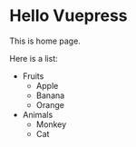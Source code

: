 # Hello Vuepress
This is home page.

Here is a list:
* Fruits
    * Apple
    * Banana
    * Orange
* Animals
    * Monkey
    * Cat

